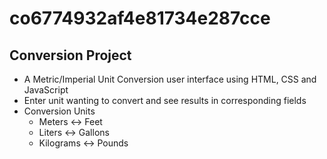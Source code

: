 # co6774932af4e81734e287cce

## Conversion Project 

- A Metric/Imperial Unit Conversion user interface using HTML, CSS and JavaScript 
- Enter unit wanting to convert and see results in corresponding fields 
- Conversion Units 
  - Meters <-> Feet
  - Liters <-> Gallons
  - Kilograms <-> Pounds

